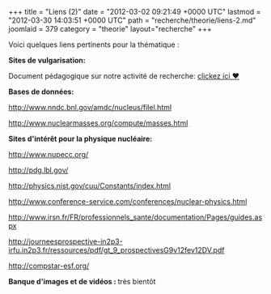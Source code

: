 +++
title = "Liens (2)"
date = "2012-03-02 09:21:49 +0000 UTC"
lastmod = "2012-03-30 14:03:51 +0000 UTC"
path = "recherche/theorie/liens-2.md"
joomlaid = 379
category = "theorie"
layout="recherche"
+++
<p>Voici quelques liens pertinents pour la thématique :</p>
<p></p>
<p><strong>Sites de vulgarisation:</strong></p>
<p>Document pédagogique sur notre activité de recherche: <a href="images/Recherche/TheorieBE/fichiers/presentation.pdf">clickez ici ♥</a> </p>
<p></p>
<p><strong>Bases de données:</strong></p>
<p><a href="http://www.nndc.bnl.gov/amdc/nucleus/filel.html">http://www.nndc.bnl.gov/amdc/nucleus/filel.html</a></p>
<p><a href="http://www.nuclearmasses.org/compute/masses.html">http://www.nuclearmasses.org/compute/masses.html</a></p>
<p></p>
<p><strong>Sites d'intérêt pour la physique nucléaire:</strong></p>
<p><a href="http://www.nupecc.org/">http://www.nupecc.org/</a></p>
<p><a href="http://pdg.lbl.gov/">http://pdg.lbl.gov/</a></p>
<p><a href="http://physics.nist.gov/cuu/Constants/index.html">http://physics.nist.gov/cuu/Constants/index.html</a></p>
<p><a href="http://www.conference-service.com/conferences/nuclear-physics.html">http://www.conference-service.com/conferences/nuclear-physics.html</a></p>
<p><a href="http://www.irsn.fr/FR/professionnels_sante/documentation/Pages/guides.aspx">http://www.irsn.fr/FR/professionnels_sante/documentation/Pages/guides.aspx</a></p>
<p><a href="http://journeesprospective-in2p3-irfu.in2p3.fr/ressources/pdf/gt_9_prospectivesG9v12fev12DV.pdf">http://journeesprospective-in2p3-irfu.in2p3.fr/ressources/pdf/gt_9_prospectivesG9v12fev12DV.pdf</a></p>
<p><a href="http://compstar-esf.org/">http://compstar-esf.org/</a></p>
<p></p>
<p><strong>Banque d'images et de vidéos : </strong>très bientôt</p>